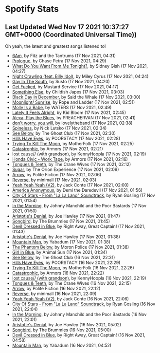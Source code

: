 
# Spotify Stats
## Last Updated Wed Nov 17 2021 10:37:27 GMT+0000 (Coordinated Universal Time))

Oh yeah, the latest and greatest songs listened to!

- [6Am](https://www.last.fm/music/Fitz+and+the+Tantrums/_/6Am), by Fitz and the Tantrums (17 Nov 2021, 04:31)
- [Prologue](https://www.last.fm/music/Chase+Petra/_/Prologue), by Chase Petra (17 Nov 2021, 04:29)
- [What Do You Want From Me Tonight?](https://www.last.fm/music/Sidney+Gish/_/What+Do+You+Want+From+Me+Tonight%3F), by Sidney Gish (17 Nov 2021, 04:27)
- [Night Crawling (feat. Billy Idol)](https://www.last.fm/music/Miley+Cyrus/_/Night+Crawling+(feat.+Billy+Idol)), by Miley Cyrus (17 Nov 2021, 04:24)
- [Gay In The South](https://www.last.fm/music/Susto/_/Gay+In+The+South), by Susto (17 Nov 2021, 04:20)
- [Get Fucked](https://www.last.fm/music/Mustard+Service/_/Get+Fucked), by Mustard Service (17 Nov 2021, 04:17)
- [Something Else](https://www.last.fm/music/Childish+Japes/_/Something+Else), by Childish Japes (17 Nov 2021, 03:03)
- [Black Day in December](https://www.last.fm/music/Said+the+Whale/_/Black+Day+in+December), by Said the Whale (17 Nov 2021, 03:00)
- [Moonlight/ Sunrise](https://www.last.fm/music/Rope+and+Ladder/_/Moonlight%2F+Sunrise), by Rope and Ladder (17 Nov 2021, 02:51)
- [Molly Is a Babe](https://www.last.fm/music/WATERS/_/Molly+Is+a+Babe), by WATERS (17 Nov 2021, 02:49)
- [Lately It Feels Alright](https://www.last.fm/music/Kid+Bloom/_/Lately+It+Feels+Alright), by Kid Bloom (17 Nov 2021, 02:45)
- [Alexa, Play the Blues](https://www.last.fm/music/PREACHERVAN/_/Alexa,+Play+the+Blues), by PREACHERVAN (17 Nov 2021, 02:41)
- [don't worry, you will](https://www.last.fm/music/lovelytheband/_/don%27t+worry,+you+will), by lovelytheband (17 Nov 2021, 02:38)
- [Spineless](https://www.last.fm/music/Nick+Lutsko/_/Spineless), by Nick Lutsko (17 Nov 2021, 02:34)
- [See Below](https://www.last.fm/music/The+Ghost+Club/_/See+Below), by The Ghost Club (17 Nov 2021, 02:30)
- [Hills Have Eyes](https://www.last.fm/music/POORSTACY/_/Hills+Have+Eyes), by POORSTACY (17 Nov 2021, 02:28)
- [Trying To Kill The Moon](https://www.last.fm/music/MotherFolk/_/Trying+To+Kill+The+Moon), by MotherFolk (17 Nov 2021, 02:25)
- [Catastrophic](https://www.last.fm/music/Armors/_/Catastrophic), by Armors (17 Nov 2021, 02:21)
- [lost cause// (with grandson)](https://www.last.fm/music/KennyHoopla/_/lost+cause%2F%2F+(with+grandson)), by KennyHoopla (17 Nov 2021, 02:19)
- [Honda Civic - Work Tape](https://www.last.fm/music/Armors/_/Honda+Civic+-+Work+Tape), by Armors (17 Nov 2021, 02:16)
- [Tongues & Teeth](https://www.last.fm/music/The+Crane+Wives/_/Tongues+&+Teeth), by The Crane Wives (17 Nov 2021, 02:12)
- [Sugar](https://www.last.fm/music/The+Orion+Experience/_/Sugar), by The Orion Experience (17 Nov 2021, 02:09)
- [Arrow](https://www.last.fm/music/Polite+Fiction/_/Arrow), by Polite Fiction (17 Nov 2021, 02:06)
- [Reverse](https://www.last.fm/music/minimall/_/Reverse), by minimall (17 Nov 2021, 02:03)
- [Yeah Yeah Yeah (V2)](https://www.last.fm/music/Jack+Conte/_/Yeah+Yeah+Yeah+(V2)), by Jack Conte (17 Nov 2021, 02:00)
- [America Anonymous](https://www.last.fm/music/Demi+the+Daredevil/_/America+Anonymous), by Demi the Daredevil (17 Nov 2021, 01:56)
- [City Of Stars - From "La La Land" Soundtrack](https://www.last.fm/music/Ryan+Gosling/_/City+Of+Stars+-+From+%22La+La+Land%22+Soundtrack), by Ryan Gosling (17 Nov 2021, 01:54)
- [In the Morning](https://www.last.fm/music/Johnny+Manchild+and+the+Poor+Bastards/_/In+the+Morning), by Johnny Manchild and the Poor Bastards (17 Nov 2021, 01:50)
- [Aristotle's Denial](https://www.last.fm/music/Joe+Hawley/_/Aristotle%27s+Denial), by Joe Hawley (17 Nov 2021, 01:47)
- [Songbird](https://www.last.fm/music/The+Brummies/_/Songbird), by The Brummies (17 Nov 2021, 01:45)
- [Devil Dressed in Blue](https://www.last.fm/music/Right+Away,+Great+Captain!/_/Devil+Dressed+in+Blue), by Right Away, Great Captain! (17 Nov 2021, 01:43)
- [Aristotle's Denial](https://www.last.fm/music/Joe+Hawley/_/Aristotle%27s+Denial), by Joe Hawley (17 Nov 2021, 01:38)
- [Mountain Man](https://www.last.fm/music/Yabadum/_/Mountain+Man), by Yabadum (17 Nov 2021, 01:38)
- [The Phantom Below](https://www.last.fm/music/Moron+Police/_/The+Phantom+Below), by Moron Police (17 Nov 2021, 01:38)
- [Girl in Blue](https://www.last.fm/music/Animal+Sun/_/Girl+in+Blue), by Animal Sun (17 Nov 2021, 01:34)
- [See Below](https://www.last.fm/music/The+Ghost+Club/_/See+Below), by The Ghost Club (16 Nov 2021, 22:31)
- [Hills Have Eyes](https://www.last.fm/music/POORSTACY/_/Hills+Have+Eyes), by POORSTACY (16 Nov 2021, 22:29)
- [Trying To Kill The Moon](https://www.last.fm/music/MotherFolk/_/Trying+To+Kill+The+Moon), by MotherFolk (16 Nov 2021, 22:26)
- [Catastrophic](https://www.last.fm/music/Armors/_/Catastrophic), by Armors (16 Nov 2021, 22:22)
- [lost cause// (with grandson)](https://www.last.fm/music/KennyHoopla/_/lost+cause%2F%2F+(with+grandson)), by KennyHoopla (16 Nov 2021, 22:19)
- [Tongues & Teeth](https://www.last.fm/music/The+Crane+Wives/_/Tongues+&+Teeth), by The Crane Wives (16 Nov 2021, 22:15)
- [Arrow](https://www.last.fm/music/Polite+Fiction/_/Arrow), by Polite Fiction (16 Nov 2021, 22:12)
- [Reverse](https://www.last.fm/music/minimall/_/Reverse), by minimall (16 Nov 2021, 22:09)
- [Yeah Yeah Yeah (V2)](https://www.last.fm/music/Jack+Conte/_/Yeah+Yeah+Yeah+(V2)), by Jack Conte (16 Nov 2021, 22:06)
- [City Of Stars - From "La La Land" Soundtrack](https://www.last.fm/music/Ryan+Gosling/_/City+Of+Stars+-+From+%22La+La+Land%22+Soundtrack), by Ryan Gosling (16 Nov 2021, 22:04)
- [In the Morning](https://www.last.fm/music/Johnny+Manchild+and+the+Poor+Bastards/_/In+the+Morning), by Johnny Manchild and the Poor Bastards (16 Nov 2021, 22:01)
- [Aristotle's Denial](https://www.last.fm/music/Joe+Hawley/_/Aristotle%27s+Denial), by Joe Hawley (16 Nov 2021, 05:02)
- [Songbird](https://www.last.fm/music/The+Brummies/_/Songbird), by The Brummies (16 Nov 2021, 05:00)
- [Devil Dressed in Blue](https://www.last.fm/music/Right+Away,+Great+Captain!/_/Devil+Dressed+in+Blue), by Right Away, Great Captain! (16 Nov 2021, 04:58)
- [Mountain Man](https://www.last.fm/music/Yabadum/_/Mountain+Man), by Yabadum (16 Nov 2021, 04:52)
